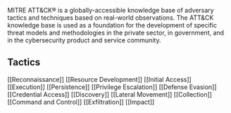 MITRE ATT&CK® is a globally-accessible knowledge base of adversary tactics and techniques based on real-world observations. The ATT&CK knowledge base is used as a foundation for the development of specific threat models and methodologies in the private sector, in government, and in the cybersecurity product and service community.

## Tactics

[[Reconnaissance]]
[[Resource Development]]
[[Initial Access]]
[[Execution]]
[[Persistence]]
[[Privilege Escalation]]
[[Defense Evasion]]
[[Credential Access]]
[[Discovery]]
[[Lateral Movement]]
[[Collection]]
[[Command and Control]]
[[Exfiltration]]
[[Impact]]